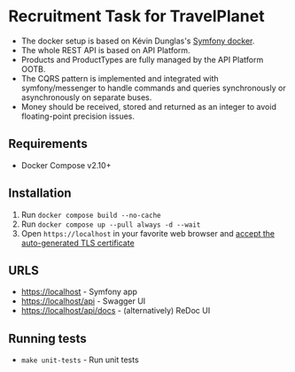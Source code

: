 # Recruitment Task for TravelPlanet
- The docker setup is based on Kévin Dunglas's [Symfony docker](https://github.com/dunglas/symfony-docker).
- The whole REST API is based on API Platform.
- Products and ProductTypes are fully managed by the API Platform OOTB.
- The CQRS pattern is implemented and integrated with symfony/messenger to handle commands and queries synchronously or asynchronously on separate buses.
- Money should be received, stored and returned as an integer to avoid floating-point precision issues. 

## Requirements
- Docker Compose v2.10+

## Installation
1. Run `docker compose build --no-cache` 
2. Run `docker compose up --pull always -d --wait`
3. Open `https://localhost` in your favorite web browser and [accept the auto-generated TLS certificate](https://stackoverflow.com/a/15076602/1352334)

## URLS
- [https://localhost](https://localhost) - Symfony app
- [https://localhost/api](https://localhost/api) - Swagger UI
- [https://localhost/api/docs](https://localhost/api/docs) - (alternatively) ReDoc UI

## Running tests
- `make unit-tests` - Run unit tests

